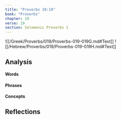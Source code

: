 ```yaml
---
title: "Proverbs 19:19"
book: "Proverbs"
chapter: 19
verse: 19
section: Solomonic Proverbs 1
---
```

![[/Greek/Proverbs/019/Proverbs-019-019G.md#Text]]
![[/Hebrew/Proverbs/019/Proverbs-019-019H.md#Text]]

## Analysis

#### Words

#### Phrases

#### Concepts

## Reflections
